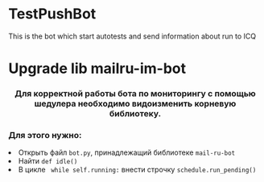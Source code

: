 # TestPushBot
This is the bot which start autotests and send information about run to ICQ

<h1> Upgrade lib mailru-im-bot </h1>
    <p> <h3 align="center">Для корректной работы бота по мониторингу с помощью шедулера необходимо видоизменить корневую библиотеку.</h3> 
    <h3>Для этого нужно:</h3> 
    <li> Открыть файл <code>bot.py</code>, принадлежащий библиотеке <code>mail-ru-bot</code>
    <li> Найти <code>def idle()</code> 
    <li> В цикле <code> while self.running:</code> внести строчку <code>schedule.run_pending()</code> 
